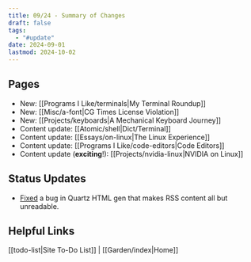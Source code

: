 ```yaml
---
title: 09/24 - Summary of Changes
draft: false
tags:
  - "#update"
date: 2024-09-01
lastmod: 2024-10-02
---
```

## Pages
- New: [[Programs I Like/terminals|My Terminal Roundup]]
- New: [[Misc/a-font|CG Times License Violation]]
- New: [[Projects/keyboards|A Mechanical Keyboard Journey]]
- Content update: [[Atomic/shell|Dict/Terminal]]
- Content update: [[Essays/on-linux|The Linux Experience]]
- Content update: [[Programs I Like/code-editors|Code Editors]]
- Content update (**exciting**!): [[Projects/nvidia-linux|NVIDIA on Linux]]
## Status Updates
- [Fixed](https://github.com/jackyzha0/quartz/pull/1409) a bug in Quartz HTML gen that makes RSS content all but unreadable. 
## Helpful Links
[[todo-list|Site To-Do List]] | [[Garden/index|Home]]
